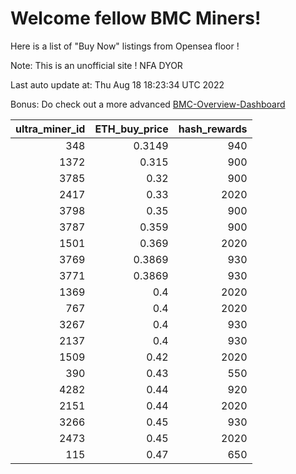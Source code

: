 # Welcome fellow BMC Miners!
Here is a list of "Buy Now" listings from Opensea floor !

Note: This is an unofficial site ! NFA DYOR

Last auto update at: Thu Aug 18 18:23:34 UTC 2022

Bonus: Do check out a more advanced [BMC-Overview-Dashboard](https://dune.com/defifunk/BMC-Overview-Dashboard)


|   ultra_miner_id |   ETH_buy_price |   hash_rewards |
|-----------------:|----------------:|---------------:|
|              348 |          0.3149 |            940 |
|             1372 |          0.315  |            900 |
|             3785 |          0.32   |            900 |
|             2417 |          0.33   |           2020 |
|             3798 |          0.35   |            900 |
|             3787 |          0.359  |            900 |
|             1501 |          0.369  |           2020 |
|             3769 |          0.3869 |            930 |
|             3771 |          0.3869 |            930 |
|             1369 |          0.4    |           2020 |
|              767 |          0.4    |           2020 |
|             3267 |          0.4    |            930 |
|             2137 |          0.4    |            930 |
|             1509 |          0.42   |           2020 |
|              390 |          0.43   |            550 |
|             4282 |          0.44   |            920 |
|             2151 |          0.44   |           2020 |
|             3266 |          0.45   |            930 |
|             2473 |          0.45   |           2020 |
|              115 |          0.47   |            650 |